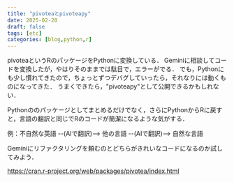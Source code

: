 ```yaml
---
title: "pivoteaとpivoteapy"
date: 2025-02-20
draft: false
tags: [etc]
categories: [blog,python,r]
---
```


pivoteaというRのパッケージをPythonに変換している．
Geminiに相談してコードを変換したが，やはりそのままでは駄目で，エラーがでる．
でも，Pythonにも少し慣れてきたので，ちょっとずつデバグしていったら，それなりには動くものになってきた．
うまくできたら，"pivoteapy"として公開できるかもしれない．

Pythonののパッケージとしてまとめるだけでなく，さらにPythonからRに戻すと，言語の翻訳と同じでRのコードが簡潔になるような気がする．

例：不自然な英語 --(AIで翻訳)--> 他の言語 --(AIで翻訳)--> 自然な言語

Geminiにリファクタリングを頼むのとどちらがきれいなコードになるのか試してみよう．

https://cran.r-project.org/web/packages/pivotea/index.html
